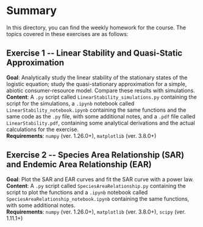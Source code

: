 # Summary
In this directory, you can find the weekly homework for the course. The topics covered in these exercises are as follows:
## Exercise 1 -- Linear Stability and Quasi-Static Approximation
**Goal**: Analytically study the linear stability of the stationary states of the logistic equation; study the quasi-stationary approximation for a simple, abiotic consumer-resource model. Compare these results with simulations. <br>
**Content**: A `.py` script called `LinearStability_simulations.py` containing the script for the simulations, a `.ipynb` notebook called `LinearStability_notebook.ipynb` containing the same functions and the same code as the `.py` file, with some additional notes, and a `.pdf` file called `LinearStability.pdf`, containing some analytical derivations and the actual calculations for the exercise. <br>
**Requirements**: `numpy` (ver. 1.26.0+), `matplotlib` (ver. 3.8.0+)

## Exercise 2 -- Species Area Relationship (SAR) and Endemic Area Relationship (EAR)
**Goal**: Plot the SAR and EAR curves and fit the SAR curve with a power law.
**Content**: A `.py` script called `SpeciesAreaRelationship.py` containing the script to plot the functions and a `.ipynb` notebook called `SpeciesAreaRelationship_notebook.ipynb` containing the same functions, with some additional notes. <br>
**Requirements**: `numpy` (ver. 1.26.0+), `matplotlib` (ver. 3.8.0+), `scipy` (ver. 1.11.1+)
